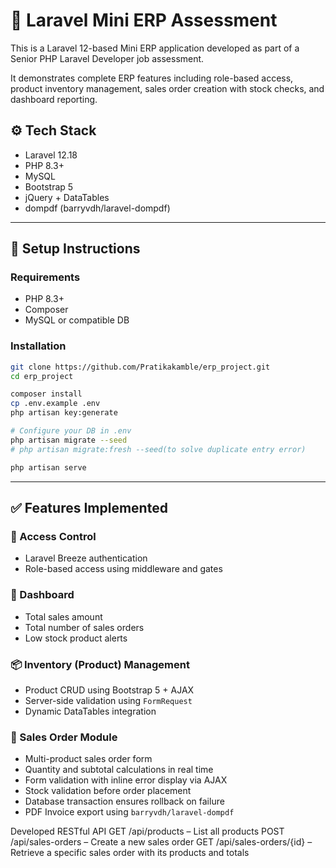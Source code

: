 # 🧾 Laravel Mini ERP Assessment

This is a Laravel 12-based Mini ERP application developed as part of a Senior PHP Laravel Developer job assessment.

It demonstrates complete ERP features including role-based access, product inventory management, sales order creation with stock checks, and dashboard reporting.

## ⚙️ Tech Stack

-   Laravel 12.18
-   PHP 8.3+
-   MySQL
-   Bootstrap 5
-   jQuery + DataTables
-   dompdf (barryvdh/laravel-dompdf)

---

## 🚀 Setup Instructions

### Requirements

-   PHP 8.3+
-   Composer
-   MySQL or compatible DB

### Installation

```bash
git clone https://github.com/Pratikakamble/erp_project.git
cd erp_project

composer install
cp .env.example .env
php artisan key:generate

# Configure your DB in .env
php artisan migrate --seed 
# php artisan migrate:fresh --seed(to solve duplicate entry error)

php artisan serve
```

---

## ✅ Features Implemented

### 🔐 Access Control

-   Laravel Breeze authentication
-   Role-based access using middleware and gates

### 🧭 Dashboard

-   Total sales amount
-   Total number of sales orders
-   Low stock product alerts

### 📦 Inventory (Product) Management

-   Product CRUD using Bootstrap 5 + AJAX
-   Server-side validation using `FormRequest`
-   Dynamic DataTables integration

### 🧾 Sales Order Module

-   Multi-product sales order form
-   Quantity and subtotal calculations in real time
-   Form validation with inline error display via AJAX
-   Stock validation before order placement
-   Database transaction ensures rollback on failure
-   PDF Invoice export using `barryvdh/laravel-dompdf`


Developed RESTful API
 GET /api/products – List all products
 POST /api/sales-orders – Create a new sales order
 GET /api/sales-orders/{id} – Retrieve a specific sales order with its products and totals
